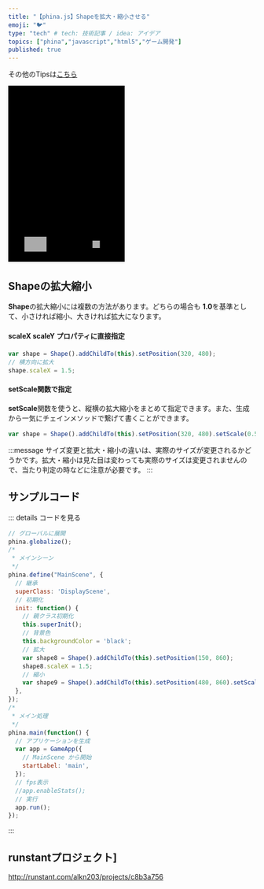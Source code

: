 ```yaml
---
title: "【phina.js】Shapeを拡大・縮小させる"
emoji: "🐦"
type: "tech" # tech: 技術記事 / idea: アイデア
topics: ["phina","javascript","html5","ゲーム開発"]
published: true
---
```


その他のTipsは[こちら](https://zenn.dev/alkn203/articles/phina-tips-rewrite)

![scale-shape](/images/scale-shape.png)

## Shapeの拡大縮小
**Shape**の拡大縮小には複数の方法があります。どちらの場合も **1.0**を基準として、小さければ縮小、大きければ拡大になります。

#### scaleX scaleY プロパティに直接指定
```js
var shape = Shape().addChildTo(this).setPosition(320, 480);
// 横方向に拡大
shape.scaleX = 1.5;
```

#### setScale関数で指定
**setScale**関数を使うと、縦横の拡大縮小をまとめて指定できます。また、生成から一気にチェインメソッドで繋げて書くことができます。

```js
var shape = Shape().addChildTo(this).setPosition(320, 480).setScale(0.5, 0.5);
```

:::message
サイズ変更と拡大・縮小の違いは、実際のサイズが変更されるかどうかです。拡大・縮小は見た目は変わっても実際のサイズは変更されませんので、当たり判定の時などに注意が必要です。
:::

## サンプルコード
::: details コードを見る
```js
// グローバルに展開
phina.globalize();
/*
 * メインシーン
 */
phina.define("MainScene", {
  // 継承
  superClass: 'DisplayScene',
  // 初期化
  init: function() {
    // 親クラス初期化
    this.superInit();
    // 背景色
    this.backgroundColor = 'black';
    // 拡大
    var shape8 = Shape().addChildTo(this).setPosition(150, 860);
    shape8.scaleX = 1.5;
    // 縮小
    var shape9 = Shape().addChildTo(this).setPosition(480, 860).setScale(0.5, 0.5);
  },
});
/*
 * メイン処理
 */
phina.main(function() {
  // アプリケーションを生成
  var app = GameApp({
    // MainScene から開始
    startLabel: 'main',
  });
  // fps表示
  //app.enableStats();
  // 実行
  app.run();
});
```
:::

## runstantプロジェクト]
http://runstant.com/alkn203/projects/c8b3a756